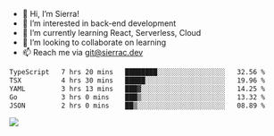 - 👋 Hi, I’m Sierra!
- 👀 I’m interested in back-end development
- 🌱 I’m currently learning React, Serverless, Cloud
- 💞️ I’m looking to collaborate on learning
- 📫 Reach me via git@sierrac.dev

<!--START_SECTION:waka-->

```txt
TypeScript   7 hrs 20 mins   ████████░░░░░░░░░░░░░░░░░   32.56 %
TSX          4 hrs 30 mins   █████░░░░░░░░░░░░░░░░░░░░   19.96 %
YAML         3 hrs 13 mins   ███▓░░░░░░░░░░░░░░░░░░░░░   14.25 %
Go           3 hrs 0 mins    ███▒░░░░░░░░░░░░░░░░░░░░░   13.32 %
JSON         2 hrs 0 mins    ██▒░░░░░░░░░░░░░░░░░░░░░░   08.89 %
```

<!--END_SECTION:waka-->


![](https://hit.yhype.me/github/profile?user_id=7351311)
